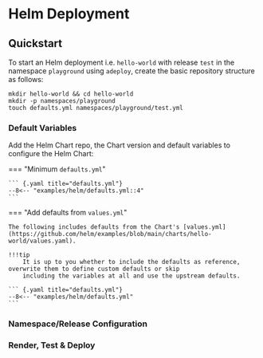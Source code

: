 # Helm Deployment

## Quickstart

To start an Helm deployment i.e. `hello-world` with release `test` in the namespace `playground` using `adeploy`, 
create the basic repository structure as follows:

``` { .bash .copy }
mkdir hello-world && cd hello-world
mkdir -p namespaces/playground
touch defaults.yml namespaces/playground/test.yml
```

### Default Variables

Add the Helm Chart repo, the Chart version and default variables to configure the Helm Chart: 

=== "Minimum `defaults.yml`"

    ``` {.yaml title="defaults.yml"}
    --8<-- "examples/helm/defaults.yml::4"
    ```
    
=== "Add defaults from `values.yml`"

    The following includes defaults from the Chart's [values.yml](https://github.com/helm/examples/blob/main/charts/hello-world/values.yaml). 

    !!!tip
        It is up to you whether to include the defaults as reference, overwrite them to define custom defaults or skip 
        including the variables at all and use the upstream defaults.

    ``` {.yaml title="defaults.yml"}
    --8<-- "examples/helm/defaults.yml"
    ```
### Namespace/Release Configuration

### Render, Test & Deploy